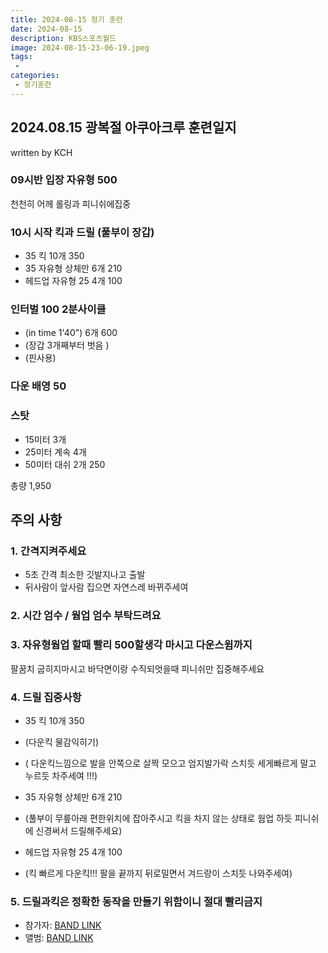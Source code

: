 ```yaml
---
title: 2024-08-15 정기 훈련
date: 2024-08-15
description: KBS스포츠월드
image: 2024-08-15-23-06-19.jpeg
tags:
 - 
categories:
 - 정기훈련
---
```


## 2024.08.15 광복절 아쿠아크루 훈련일지 
written by KCH

### 09시반 입장 자유형 500 
천천히 어께 롤링과 피니쉬에집중

### 10시 시작 킥과 드릴 (풀부이 장갑)

- 35 킥 10개 350
- 35 자유형 상체만 6개 210
- 헤드업 자유형 25 4개 100

### 인터벌 100 2분사이클 
- (in time 1'40") 6개 600
- (장갑 3개째부터 벗음 )
- (핀사용)

### 다운 배영 50

### 스탓 

- 15미터 3개 
- 25미터 계속 4개 
- 50미터 대쉬 2개 250

총량 1,950

## 주의 사항

### 1. 간격지켜주세요
- 5초 간격 최소한 깃발지나고 출발 
- 뒤사람이 앞사람 집으면 자연스레 바뀌주세여 

### 2. 시간 엄수 / 웜업 엄수 부탁드려요 

### 3. 자유형웜업 할때 빨리 500할생각 마시고 다운스윔까지
팔꿈치 굽히지마시고 바닥면이랑 수직되엇을때 피니쉬만 집중해주세요 

### 4. 드릴 집중사항

- 35 킥 10개 350
 - (다운킥 물감익히기)
 - ( 다운킥느낌으로 발을 안쪽으로 살짝 모으고 엄지발가락 스치듯 세게빠르게 말고 누르듯 차주세여 !!!)

- 35 자유형 상체만 6개 210
 - (풀부이 무릎아래 편한위치에 잡아주시고 킥을 차지 않는 상태로 웜업 하듯 피니쉬에 신경써서 드릴해주세요)

- 헤드업 자유형 25 4개 100
 - (킥 빠르게 다운킥!!! 팔을 끝까지 뒤로밀면서 겨드랑이 스치듯 나와주세여)

### 5. 드릴과킥은 정확한 동작을 만들기 위함이니 절대 빨리금지



- 참가자: [BAND LINK](https://band.us/band/93484357/schedule/4%2F93484357%2F452061699%2F19700101)
- 앨범: [BAND LINK](https://band.us/band/93484357/album/81364895)